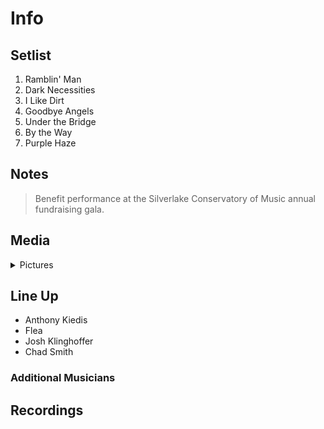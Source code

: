 # Info

## Setlist

1. Ramblin' Man
2. Dark Necessities
3. I Like Dirt
4. Goodbye Angels
5. Under the Bridge
6. By the Way
7. Purple Haze

## Notes

> Benefit performance at the Silverlake Conservatory of Music annual fundraising gala.

## Media 

<details>
  <summary>Pictures</summary>
  <!--<img alt="Setlist" title="Setlist" src="_.jpg" height="200" />
  <img alt="Clipping" title="Clipping" src="_.jpg" height="200" />
  <img alt="Flyer" title="Flyer" src="_.jpg" height="200" />-->
</details>

## Line Up

* Anthony Kiedis
* Flea
* Josh Klinghoffer
* Chad Smith

### Additional Musicians

## Recordings
